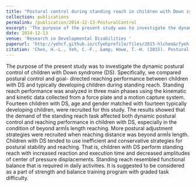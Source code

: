 ```yaml
---
title: "Postural control during standing reach in children with Down syndrome "
collection: publications
permalink: /publication/2014-12-13-PosturalControl
excerpt: 'The purpose of the present study was to investigate the dynamic postural control of children with Down syndrome (DS). Specifically, we compared postural control and goal- directed reaching performance between children with DS and typically developing children during standing reach. Standing reach performance was analyzed in three main phases using the kinematic and kinetic data collected from a force plate and a motion capture system. Fourteen children with DS, age and gender matched with fourteen typically developing children, were recruited for this study. The results showed that the demand of the standing reach task affected both dynamic postural control and reaching performance in children with DS, especially in the condition of beyond armÍs length reaching. More postural adjustment strategies were recruited when reaching distance was beyond armÍs length. Children with DS tended to use inefficient and conservative strategies for postural stability and reaching. That is, children with DS perform standing reach with increased reaction and execution time and decreased amplitudes of center of pressure displacements. Standing reach resembled functional balance that is required in daily activities. It is suggested to be considered as a part of strength and balance training program with graded task difficulty. '
date: 2014-12-13
venue: 'Research in Developmental Disabilities '
paperurl: 'http://yehcf.github.io/cfyehprofile/files/2015-hlchen&cfyeh-PosturalControl.pdf'
citation: 'Chen, H.-L., Yeh, C.-F., &amp; Howe, T.-H. (2015). Postural control during standing reach in children with Down syndrome.  <i>Res Dev Disabil.</i>. 38(0), 345-351. doi: http://dx.doi.org/10.1016/j.ridd.2014.12.024'
---
```


The purpose of the present study was to investigate the dynamic postural control of children with Down syndrome (DS). Specifically, we compared postural control and goal- directed reaching performance between children with DS and typically developing children during standing reach. Standing reach performance was analyzed in three main phases using the kinematic and kinetic data collected from a force plate and a motion capture system. Fourteen children with DS, age and gender matched with fourteen typically developing children, were recruited for this study. The results showed that the demand of the standing reach task affected both dynamic postural control and reaching performance in children with DS, especially in the condition of beyond armÍs length reaching. More postural adjustment strategies were recruited when reaching distance was beyond armÍs length. Children with DS tended to use inefficient and conservative strategies for postural stability and reaching. That is, children with DS perform standing reach with increased reaction and execution time and decreased amplitudes of center of pressure displacements. Standing reach resembled functional balance that is required in daily activities. It is suggested to be considered as a part of strength and balance training program with graded task difficulty. 
